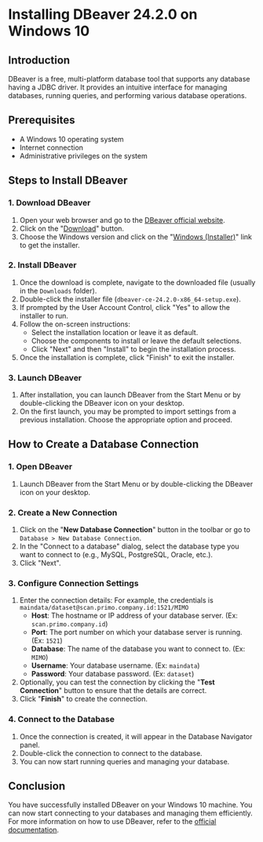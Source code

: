 # Installing DBeaver 24.2.0 on Windows 10

## Introduction
DBeaver is a free, multi-platform database tool that supports any database having a JDBC driver. It provides an intuitive interface for managing databases, running queries, and performing various database operations.

## Prerequisites
- A Windows 10 operating system
- Internet connection
- Administrative privileges on the system

## Steps to Install DBeaver

### 1. Download DBeaver
1. Open your web browser and go to the [DBeaver official website](https://dbeaver.io/download/).
2. Click on the "[Download](https://dbeaver.io/download/)" button.
3. Choose the Windows version and click on the "[Windows (Installer)](https://dbeaver.io/files/dbeaver-ce-latest-x86_64-setup.exe)" link to get the installer.

### 2. Install DBeaver
1. Once the download is complete, navigate to the downloaded file (usually in the `Downloads` folder).
2. Double-click the installer file (`dbeaver-ce-24.2.0-x86_64-setup.exe`).
3. If prompted by the User Account Control, click "Yes" to allow the installer to run.
4. Follow the on-screen instructions:
   - Select the installation location or leave it as default.
   - Choose the components to install or leave the default selections.
   - Click "Next" and then "Install" to begin the installation process.
5. Once the installation is complete, click "Finish" to exit the installer.

### 3. Launch DBeaver
1. After installation, you can launch DBeaver from the Start Menu or by double-clicking the DBeaver icon on your desktop.
2. On the first launch, you may be prompted to import settings from a previous installation. Choose the appropriate option and proceed.

## How to Create a Database Connection

### 1. Open DBeaver
1. Launch DBeaver from the Start Menu or by double-clicking the DBeaver icon on your desktop.

### 2. Create a New Connection
1. Click on the "**New Database Connection**" button in the toolbar or go to `Database > New Database Connection`.
2. In the "Connect to a database" dialog, select the database type you want to connect to (e.g., MySQL, PostgreSQL, Oracle, etc.).
3. Click "Next".

### 3. Configure Connection Settings
1. Enter the connection details:
   For example, the credentials is `maindata/dataset@scan.primo.company.id:1521/MIMO`
   - **Host**: The hostname or IP address of your database server. (Ex: `scan.primo.company.id`)
   - **Port**: The port number on which your database server is running. (Ex: `1521`)
   - **Database**: The name of the database you want to connect to. (Ex: `MIMO`)
   - **Username**: Your database username. (Ex: `maindata`)
   - **Password**: Your database password. (Ex: `dataset`)
2. Optionally, you can test the connection by clicking the "**Test Connection**" button to ensure that the details are correct.
3. Click "**Finish**" to create the connection.

### 4. Connect to the Database
1. Once the connection is created, it will appear in the Database Navigator panel.
2. Double-click the connection to connect to the database.
3. You can now start running queries and managing your database.

## Conclusion
You have successfully installed DBeaver on your Windows 10 machine. You can now start connecting to your databases and managing them efficiently. For more information on how to use DBeaver, refer to the [official documentation](https://dbeaver.io/documentation/).